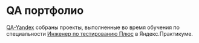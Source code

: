 # <a name=up />QA портфолио

[QA-Yandex](https://github.com/GZ5658/QA-Portfolio/blob/developer/QA-Yandex.md) собраны проекты, выполненные во время обучения по специальности [Инженер по тестированию Плюс](https://practicum.yandex.ru/qa-engineer-plus/) в Яндекс.Практикуме.